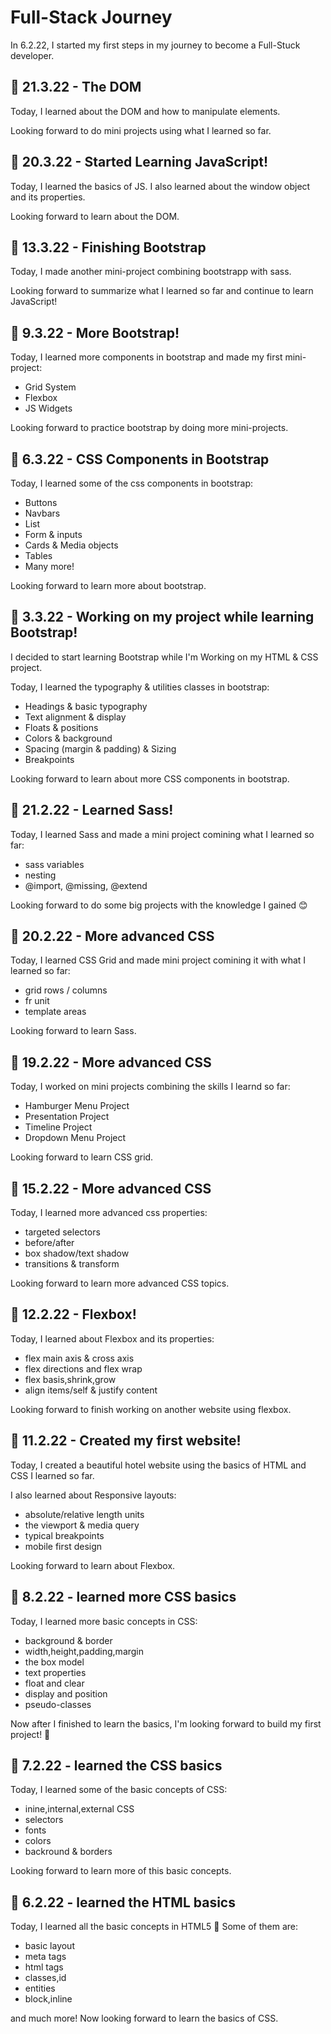 # Full-Stack Journey
In 6.2.22, I started my first steps in my journey to become a Full-Stuck developer.

## 📅 21.3.22 - The DOM
Today, I learned about the DOM and how to manipulate elements.

Looking forward to do mini projects using what I learned so far.

## 📅 20.3.22 - Started Learning JavaScript!
Today, I learned the basics of JS.
I also learned about the window object and its properties.

Looking forward to learn about the DOM.

## 📅 13.3.22 - Finishing Bootstrap
Today, I made another mini-project combining bootstrapp with sass.

Looking forward to summarize what I learned so far and continue to learn JavaScript!

## 📅 9.3.22 - More Bootstrap!
Today, I learned more components in bootstrap and made my first mini-project:
-  Grid System
-  Flexbox
-  JS Widgets

Looking forward to practice bootstrap by doing more mini-projects.

## 📅 6.3.22 - CSS Components in Bootstrap
Today, I learned some of the css components in bootstrap:
-  Buttons
-  Navbars
-  List
-  Form & inputs
-  Cards & Media objects
-  Tables 
-  Many more!

Looking forward to learn more about bootstrap.

## 📅 3.3.22 - Working on my project while learning Bootstrap!
I decided to start learning Bootstrap while I'm Working on my HTML & CSS project.

Today, I learned the typography & utilities classes in bootstrap:
-  Headings & basic typography
-  Text alignment & display
-  Floats & positions
-  Colors & background
-  Spacing (margin & padding) & Sizing
-  Breakpoints

Looking forward to learn about more CSS components in bootstrap.

## 📅 21.2.22 - Learned Sass!
Today, I learned Sass and made a mini project comining what I learned so far:
-  sass variables
-  nesting
-  @import, @missing, @extend

Looking forward to do some big projects with the knowledge I gained 😊

## 📅 20.2.22 - More advanced CSS
Today, I learned CSS Grid and made mini project comining it with what I learned so far:
-  grid rows / columns
-  fr unit
-  template areas

Looking forward to learn Sass.

## 📅 19.2.22 - More advanced CSS
Today, I worked on mini projects combining the skills I learnd so far:
-  Hamburger Menu Project
-  Presentation Project
-  Timeline Project
-  Dropdown Menu Project

Looking forward to learn CSS grid.

## 📅 15.2.22 - More advanced CSS
Today, I learned more advanced css properties:
-  targeted selectors
-  before/after
-  box shadow/text shadow
-  transitions & transform

Looking forward to learn more advanced CSS topics.

## 📅 12.2.22 - Flexbox!
Today, I learned about Flexbox and its properties:
-  flex main axis & cross axis
-  flex directions and flex wrap
-  flex basis,shrink,grow
-  align items/self & justify content

Looking forward to finish working on another website using flexbox.

## 📅 11.2.22 - Created my first website!
Today, I created a beautiful hotel website using the basics of HTML and CSS I learned so far. 

I also learned about Responsive layouts:
- absolute/relative length units
- the viewport & media query
- typical breakpoints
- mobile first design

Looking forward to learn about Flexbox.

## 📅 8.2.22 - learned more CSS basics
Today, I learned more basic concepts in CSS:
- background & border
- width,height,padding,margin
- the box model
- text properties
- float and clear
- display and position
- pseudo-classes

Now after I finished to learn the basics, I'm looking forward to build my first project! 💪

## 📅 7.2.22 - learned the CSS basics
Today, I learned some of the basic concepts of CSS:
- inine,internal,external CSS
- selectors
- fonts
- colors
- backround & borders

Looking forward to learn more of this basic concepts.

## 📅 6.2.22 - learned the HTML basics
Today, I learned all the basic concepts in HTML5 👏
Some of them are:
- basic layout
- meta tags
- html tags
- classes,id
- entities
- block,inline

and much more! Now looking forward to learn the basics of CSS.
